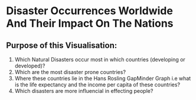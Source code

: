 # Disaster Occurrences Worldwide And Their Impact On The Nations

## Purpose of this Visualisation:

1. Which Natural Disasters occur most in which countries (developing or developed)?
2. Which are the most disaster prone countries?
3. Where these countries lie in the Hans Rosling GapMinder Graph i.e what is the life expectancy and the income per capita of these countries?
4. Which disasters are more influencial in effecting people?
